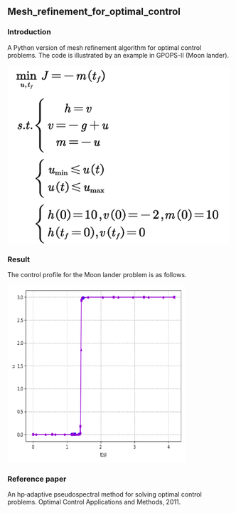 ## Mesh_refinement_for_optimal_control
### Introduction
A Python version of mesh refinement algorithm for optimal control problems. The code is illustrated by an example in GPOPS-II (Moon lander).

<img src="https://github.com/Ceaser626/Mesh_refinement_for_optimal_control/blob/main/Figure/latex.png" width="500" height="400">

### Result
The control profile for the Moon lander problem is as follows.

<img src="https://github.com/Ceaser626/Mesh_refinement_for_optimal_control/blob/main/Figure/Figure_4.png" width="400" height="400">

### Reference paper
An hp‐adaptive pseudospectral method for solving optimal control problems. Optimal Control Applications and Methods, 2011.
